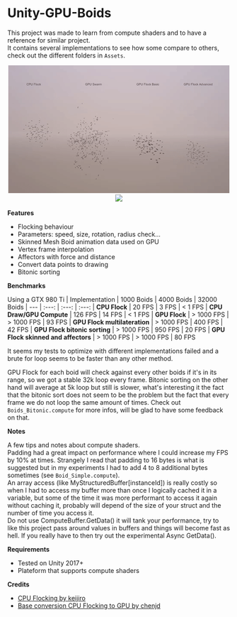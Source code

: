 # Unity-GPU-Boids

This project was made to learn from compute shaders and to have a reference for similar project.<br>
It contains several implementations to see how some compare to others, check out the different folders in `Assets`.

<p align="center">
    <img src="docs/boids_implentations_preview.gif"/>
    <img src="docs/boids_affectors_preview.gif"/>
</p>

**Features**
- Flocking behaviour
- Parameters: speed, size, rotation, radius check...
- Skinned Mesh Boid animation data used on GPU
- Vertex frame interpolation
- Affectors with force and distance
- Convert data points to drawing
- Bitonic sorting

**Benchmarks**

Using a GTX 980 Ti
| Implementation | 1000 Boids | 4000 Boids | 32000 Boids
| --- | :---: | :---: | :---:
| **CPU Flock** | 20 FPS | 3 FPS | < 1 FPS
| **CPU Draw/GPU Compute** | 126 FPS | 14 FPS | < 1 FPS
| **GPU Flock** | > 1000 FPS | > 1000 FPS | 93 FPS
| **GPU Flock multilateration** | > 1000 FPS | 400 FPS | 42 FPS
| **GPU Flock bitonic sorting** | > 1000 FPS | 950 FPS | 20 FPS
| **GPU Flock skinned and affectors** | > 1000 FPS | > 1000 FPS | 80 FPS

It seems my tests to optimize with different implementations failed and a brute for loop seems to be faster than any other method. 

GPU Flock for each boid will check against every other boids if it's in its range, so we got a stable 32k loop every frame. Bitonic sorting on the other hand will average at 5k loop but still is slower, what's interesting it the fact that the bitonic sort does not seem to be the problem but the fact that every frame we do not loop the same amount of times. Check out `Boids_Bitonic.compute` for more infos, will be glad to have some feedback on that.

**Notes**

A few tips and notes about compute shaders.<br>
Padding had a great impact on performance where I could increase my FPS by 10% at times. Strangely I read that padding to 16 bytes is what is suggested but in my experiments I had to add 4 to 8 additional bytes sometimes (see `Boid_Simple.compute`).<br>
An array access (like MyStructuredBuffer[instanceId]) is really costly so when I had to access my buffer more than once I logically cached it in a variable, but some of the time it was more performant to access it again without caching it, probably will depend of the size of your struct and the number of time you access it.<br>
Do not use ComputeBuffer.GetData() it will tank your performance, try to like this project pass around values in buffers and things will become fast as hell. If you really have to then try out the experimental Async GetData().


**Requirements**
- Tested on Unity 2017+
- Plateform that supports compute shaders

**Credits**
- [CPU Flocking by keijiro](https://github.com/keijiro/Boids)
- [Base conversion CPU Flocking to GPU by chenjd](https://github.com/chenjd/Unity-Boids-Behavior-on-GPGPU/)
